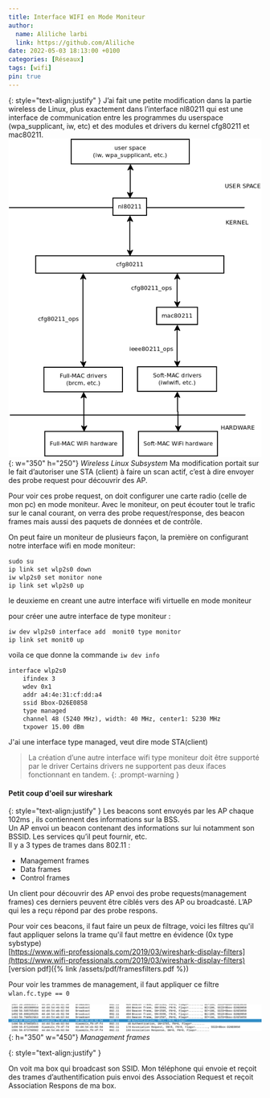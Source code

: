 ```yaml
---
title: Interface WIFI en Mode Moniteur 
author:
  name: Aliliche larbi
  link: https://github.com/Aliliche
date: 2022-05-03 18:13:00 +0100
categories: [Réseaux]
tags: [wifi]
pin: true
---
```



{: style="text-align:justify" }
J’ai fait une petite modification dans la  partie wireless de Linux,  plus exactement dans l’interface nl80211 qui est une interface de communication entre les programmes du userspace (wpa_supplicant, iw, etc) et des  modules et drivers du kernel cfg80211 et mac80211.  
![Wireless Linux Subsystem](/assets/img/generic/mac80211.png){: w="350" h="250"}
*Wireless Linux Subsystem*
Ma modification portait sur le fait d’autoriser une STA (client) à faire un scan actif, c’est à dire  envoyer des probe request pour découvrir des AP.  

Pour voir ces probe request, on doit configurer une carte radio (celle de mon pc) en mode moniteur. 
Avec le moniteur, on peut écouter tout le trafic sur le canal courant,  on verra des probe request/response, des  beacon frames  mais aussi des paquets de
données et de contrôle.  

On peut faire un moniteur de plusieurs façon, la première  on configurant  notre interface wifi en mode moniteur:  

```console
sudo su 
ip link set wlp2s0 down
iw wlp2s0 set monitor none
ip link set wlp2s0 up 
```


le deuxieme en creant une autre interface wifi virtuelle en mode moniteur  

pour créer une autre interface de type moniteur : 

```console
iw dev wlp2s0 interface add  monit0 type monitor  
ip link set monit0 up 
```
voila ce que donne la commande `iw dev info`  
```console
interface wlp2s0
	ifindex 3
	wdev 0x1
	addr a4:4e:31:cf:dd:a4
	ssid Bbox-D26E0858
	type managed
	channel 48 (5240 MHz), width: 40 MHz, center1: 5230 MHz
	txpower 15.00 dBm
```
J'ai une interface type managed, veut dire mode STA(client) 

> La création d’une autre interface wifi  type moniteur  doit être supporté par le driver
Certains  drivers ne supportent pas deux ifaces fonctionnant en tandem. 
{: .prompt-warning }

#### Petit coup d'oeil sur wireshark 

{: style="text-align:justify" }
Les beacons sont envoyés par les AP chaque 102ms , ils contiennent des informations sur la BSS.  
Un AP envoi un beacon contenant des informations sur lui notamment  son BSSID. Les services qu’il peut fournir, etc.  
Il y a 3 types de trames dans 802.11 :
-  Management frames
-  Data frames
-  Control frames

Un client pour découvrir des AP envoi des probe requests(management frames)  ces derniers peuvent être ciblés vers des AP ou broadcasté. L’AP qui les a reçu  répond par des probe respons.  

Pour voir ces beacons, il faut faire un peux de filtrage, voici les filtres qu'il faut appliquer selons la trame qu'il faut mettre en évidence (0x type sybstype)  
[https://www.wifi-professionals.com/2019/03/wireshark-display-filters](https://www.wifi-professionals.com/2019/03/wireshark-display-filters)  
[version pdf]({% link /assets/pdf/framesfilters.pdf %})

Pour voir les trammes de management, il faut appliquer ce filtre `wlan.fc.type == 0`  

![Management frames](/assets/img/generic/shootwireshark.png){: h="350" w="450"}
*Management frames*

{: style="text-align:justify" }

On voit ma box qui broadcast  son SSID. Mon téléphone qui  envoie et reçoit des trames d’authentification puis envoi  des
Association Request et reçoit Association  Respons  de ma box. 


